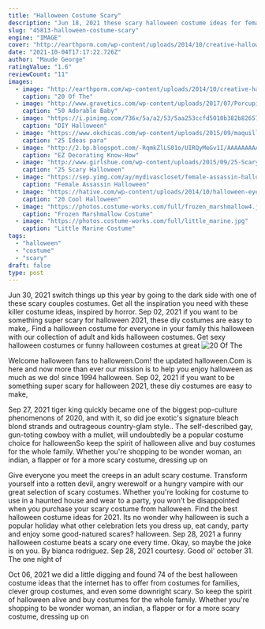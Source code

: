 ```yaml
---
title: "Halloween Costume Scary"
description: "Jun 18, 2021 these scary halloween costume ideas for females, males, teens and couples will creep out everyone. From monsters, witches and zombies to your favorite horror movie villains, these scary costume"
slug: "45813-halloween-costume-scary"
engine: "IMAGE"
cover: "http://earthporm.com/wp-content/uploads/2014/10/creative-halloween-make-up-ideas-6__605.jpg"
date: "2021-10-04T17:17:22.726Z"
author: "Maude George"
ratingValue: "1.6"
reviewCount: "11"
images:
  - image: "http://earthporm.com/wp-content/uploads/2014/10/creative-halloween-make-up-ideas-6__605.jpg"
    caption: "20 Of The"
  - image: "http://www.gravetics.com/wp-content/uploads/2017/07/Porcupine-halloween-costume-2017.jpg"
    caption: "50 Adorable Baby"
  - image: "https://i.pinimg.com/736x/5a/a2/53/5aa253ccfd5010b382b82657278dba0d--diy-scarecrow-costume-costume-ideas.jpg"
    caption: "DIY Halloween"
  - image: "https://www.okchicas.com/wp-content/uploads/2015/09/maquillaje-para-halloween-5.jpg"
    caption: "25 Ideas para"
  - image: "http://2.bp.blogspot.com/-RqmkZlLS01o/UIRQyMeGv1I/AAAAAAAAAeA/3zqJij7Wwhk/s1600/Halloween+Decorations+011.jpg"
    caption: "EZ Decorating Know-How"
  - image: "http://www.girlshue.com/wp-content/uploads/2015/09/25-Scary-Halloween-Costumes-Outfit-Ideas-For-Girls-Women-2015-4.jpg"
    caption: "25 Scary Halloween"
  - image: "https://sep.yimg.com/ay/mydivascloset/female-assassin-halloween-costume-19.jpg"
    caption: "Female Assassin Halloween"
  - image: "https://hative.com/wp-content/uploads/2014/10/halloween-eye-makeup/13-halloween-eye-makeup-ideas.jpg"
    caption: "20 Cool Halloween"
  - image: "https://photos.costume-works.com/full/frozen_marshmallow4.jpg"
    caption: "Frozen Marshmallow Costume"
  - image: "https://photos.costume-works.com/full/little_marine.jpg"
    caption: "Little Marine Costume"
tags:
  - "halloween"
  - "costume"
  - "scary"
draft: false
type: post
---
```


Jun 30, 2021 switch things up this year by going to the dark side with one of these scary couples costumes. Get all the inspiration you need with these killer costume ideas, inspired by horror. Sep 02, 2021 if you want to be something super scary for halloween 2021, these diy costumes are easy to make,. Find a halloween costume for everyone in your family this halloween with our collection of adult and kids halloween costumes. Get sexy halloween costumes or funny halloween costumes at great
![20 Of The](http://earthporm.com/wp-content/uploads/2014/10/creative-halloween-make-up-ideas-6__605.jpg "20 Of The")

Welcome halloween fans to halloween.Com! the updated halloween.Com is here and now more than ever our mission is to help you enjoy halloween as much as we do! since 1994 halloween. Sep 02, 2021 if you want to be something super scary for halloween 2021, these diy costumes are easy to make,
<!--inArticleAds-->

<!--galleryOne-->

Sep 27, 2021 tiger king quickly became one of the biggest pop-culture phenomenons of 2020, and with it, so did joe exotic's signature bleach blond strands and outrageous country-glam style.. The self-described gay, gun-toting cowboy with a mullet, will undoubtedly be a popular costume choice for halloweenSo keep the spirit of halloween alive and buy costumes for the whole family. Whether you're shopping to be wonder woman, an indian, a flapper or for a more scary costume, dressing up on
<!--inArticleAds-->

<!--galleryTwo-->

Give everyone you meet the creeps in an adult scary costume. Transform yourself into a rotten devil, angry werewolf or a hungry vampire with our great selection of scary costumes. Whether you're looking for costume to use in a haunted house and wear to a party, you won't be disappointed when you purchase your scary costume from halloween. Find the best halloween costume ideas for 2021. Its no wonder why halloween is such a popular holiday  what other celebration lets you dress up, eat candy, party and enjoy some good-natured scares? halloween. Sep 28, 2021 a funny halloween costume beats a scary one every time. Okay, so maybe the joke is on you. By bianca rodriguez. Sep 28, 2021 courtesy. Good ol' october 31. The one night of
<!--galleryThree-->

Oct 06, 2021 we did a little digging and found 74 of the best halloween costume ideas that the internet has to offer from costumes for families, clever group costumes, and even some downright scary. So keep the spirit of halloween alive and buy costumes for the whole family. Whether you're shopping to be wonder woman, an indian, a flapper or for a more scary costume, dressing up on